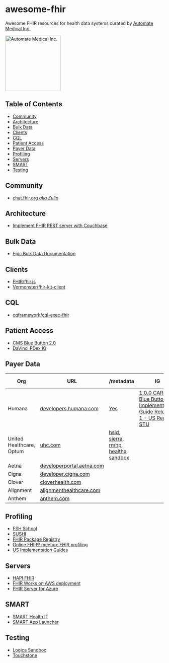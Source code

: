 # awesome-fhir

Awesome FHIR resources for health data systems curated by [Automate Medical Inc.](https://www.automatemedical.com/)

<img width="176" alt="Automate Medical Inc." src="https://user-images.githubusercontent.com/704789/123880097-31e0ac80-d8ff-11eb-996b-1b852b187e6a.png">

## Table of Contents
* [Community](#community)
* [Architecture](#architecture)
* [Bulk Data](#bulk-data)
* [Clients](#clients)
* [CQL](#cql)
* [Patient Access](#patient-access)
* [Payer Data](#payer-data)
* [Profiling](#profiling)
* [Servers](#servers)
* [SMART](#smart)
* [Testing](#testing)

## Community
* [chat.fhir.org *aka Zulip*](https://chat.fhir.org/)

## Architecture
* [Implement FHIR REST server with Couchbase](https://blog.couchbase.com/implement-fhir-rest-server-with-couchbase/)

## Bulk Data
* [Epic Bulk Data Documentation](https://fhir.epic.com/Documentation?docId=fhir_bulk_data)

## Clients
* [FHIR/fhir.js](https://github.com/FHIR/fhir.js/)
* [Vermonster/fhir-kit-client](https://github.com/Vermonster/fhir-kit-client)

## CQL 
* [cqframework/cql-exec-fhir](https://github.com/cqframework/cql-exec-fhir)

## Patient Access
* [CMS Blue Button 2.0](https://bluebutton.cms.gov/)
* [DaVinci PDex IG](http://hl7.org/fhir/us/davinci-pdex/index.html)

## Payer Data
| Org | URL | /metadata | IG | Provider Directory | Formulary | 
|-----|-----|---------------------|----|------------------------|---------------|
| Humana | [developers.humana.com](https://developers.humana.com) | [Yes](https://fhir.humana.com/api/metadata) | [1.0.0 CARIN Blue Button Implementation Guide Release 1 - US Realm STU](http://hl7.org/fhir/us/carin-bb/STU1/) | [Yes](https://developers.humana.com/apis/provider-directory-api/doc) | [Yes](https://formulary.fhir.server/fhir/R4) |
  | United Healthcare, Optum | [uhc.com](https://www.uhc.com/legal/interoperability-apis) | [hsid](https://hsid.fhir.flex.optum.com/R4/metadata), [sierra](https://sierra.fhir.flex.optum.com/R4/metadata), [rmhp](https://rmhp.fhir.flex.optum.com/R4/metadata), [healthx](https://healthx.fhir.flex.optum.com/R4/metadata), [sandbox](https://sandbox.fhir.flex.optum.com/R4/metadata)
| Aetna | [developerportal.aetna.com](https://developerportal.aetna.com/aetna/gettingstarted)
| Cigna | [developer.cigna.com](https://developer.cigna.com/documentation) | | | 
| Clover | [cloverhealth.com](https://www.cloverhealth.com/en/developers) | | | Yes | Yes
| Alignment | [alignmenthealthcare.com](https://www.alignmenthealthcare.com/api) | 
| Anthem | [anthem.com](https://www.anthem.com/microsites/dev-pgm/tnc.html)

## Profiling
* [FSH School](https://fshschool.org/)
* [SUSHI](https://github.com/FHIR/sushi)
* [FHIR Package Registry](https://registry.fhir.org/)
* [Online FHIR® meetup: FHIR profiling](https://www.youtube.com/watch?v=3ZZ76Dobjto)
* [US Implementation Guides](http://hl7.org/fhir/us/)

## Servers
* [HAPI FHIR](https://hapifhir.io/)
* [FHIR Works on AWS deployment
](https://github.com/awslabs/fhir-works-on-aws-deployment)
* [FHIR Server for Azure](https://github.com/microsoft/fhir-server)

## SMART
* [SMART Health IT](https://smarthealthit.org/)
* [SMART App Launcher](https://launch.smarthealthit.org/)

## Testing
* [Logica Sandbox](https://github.com/logicahealth/sandbox-community-edition)
* [Touchstone](https://touchstone.aegis.net/touchstone/)

